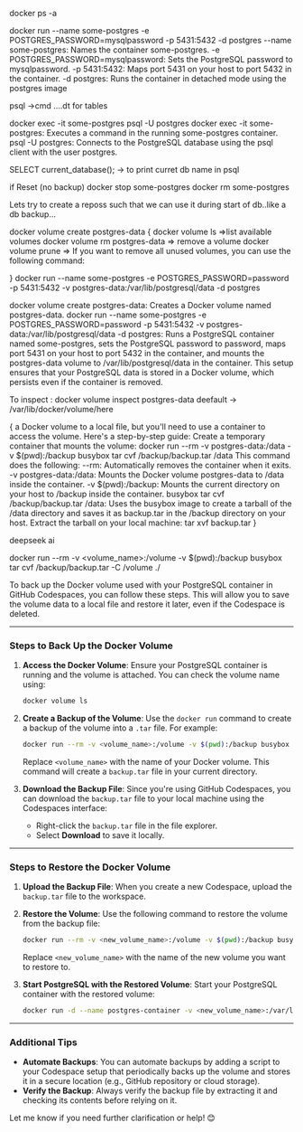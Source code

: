 
docker ps -a

docker run --name some-postgres -e POSTGRES_PASSWORD=mysqlpassword -p 5431:5432 -d postgres
--name some-postgres: Names the container some-postgres.
-e POSTGRES_PASSWORD=mysqlpassword: Sets the PostgreSQL password to mysqlpassword.
-p 5431:5432: Maps port 5431 on your host to port 5432 in the container.
-d postgres: Runs the container in detached mode using the postgres image

psql ->cmd  ....dt for tables

docker exec -it some-postgres psql -U postgres
docker exec -it some-postgres: Executes a command in the running some-postgres container.
psql -U postgres: Connects to the PostgreSQL database using the psql client with the user postgres.

SELECT current_database(); -> to print curret db name in psql

if Reset (no backup)
  docker stop some-postgres
  docker rm some-postgres

Lets try to create a reposs such that we can use it during start of db..like a db backup...


docker volume create postgres-data
{
docker volume ls                =>list available volumes
docker volume rm postgres-data  => remove a volume
docker volume prune             => If you want to remove all unused volumes, you can use the following command:

}
docker run --name some-postgres -e POSTGRES_PASSWORD=password -p 5431:5432 -v postgres-data:/var/lib/postgresql/data -d postgres

docker volume create postgres-data: Creates a Docker volume named postgres-data.
docker run --name some-postgres -e POSTGRES_PASSWORD=password -p 5431:5432 -v postgres-data:/var/lib/postgresql/data -d postgres: Runs a PostgreSQL container named some-postgres, sets the PostgreSQL password to password, maps port 5431 on your host to port 5432 in the container, and mounts the postgres-data volume to /var/lib/postgresql/data in the container.
This setup ensures that your PostgreSQL data is stored in a Docker volume, which persists even if the container is removed.

To inspect : docker volume inspect postgres-data
deefault -> /var/lib/docker/volume/here



{
a Docker volume to a local file, but you'll need to use a container to access the volume. Here's a step-by-step guide:
Create a temporary container that mounts the volume:
docker run --rm -v postgres-data:/data -v $(pwd):/backup busybox tar cvf /backup/backup.tar /data
This command does the following:
--rm: Automatically removes the container when it exits.
-v postgres-data:/data: Mounts the Docker volume postgres-data to /data inside the container.
-v $(pwd):/backup: Mounts the current directory on your host to /backup inside the container.
busybox tar cvf /backup/backup.tar /data: Uses the busybox image to create a tarball of the /data directory and saves it as backup.tar in the /backup directory on your host.
Extract the tarball on your local machine:
tar xvf backup.tar
}





deepseek ai


docker run --rm -v <volume_name>:/volume -v $(pwd):/backup busybox tar cvf /backup/backup.tar -C /volume ./



To back up the Docker volume used with your PostgreSQL container in GitHub Codespaces, you can follow these steps. This will allow you to save the volume data to a local file and restore it later, even if the Codespace is deleted.

---

### **Steps to Back Up the Docker Volume**

1. **Access the Docker Volume**:
   Ensure your PostgreSQL container is running and the volume is attached. You can check the volume name using:
   ```bash
   docker volume ls
   ```

2. **Create a Backup of the Volume**:
   Use the `docker run` command to create a backup of the volume into a `.tar` file. For example:
   ```bash
   docker run --rm -v <volume_name>:/volume -v $(pwd):/backup busybox tar cvf /backup/backup.tar -C /volume ./
   ```
   Replace `<volume_name>` with the name of your Docker volume. This command will create a `backup.tar` file in your current directory.

3. **Download the Backup File**:
   Since you're using GitHub Codespaces, you can download the `backup.tar` file to your local machine using the Codespaces interface:
   - Right-click the `backup.tar` file in the file explorer.
   - Select **Download** to save it locally.

---

### **Steps to Restore the Docker Volume**

1. **Upload the Backup File**:
   When you create a new Codespace, upload the `backup.tar` file to the workspace.

2. **Restore the Volume**:
   Use the following command to restore the volume from the backup file:
   ```bash
   docker run --rm -v <new_volume_name>:/volume -v $(pwd):/backup busybox tar xvf /backup/backup.tar -C /volume
   ```
   Replace `<new_volume_name>` with the name of the new volume you want to restore to.

3. **Start PostgreSQL with the Restored Volume**:
   Start your PostgreSQL container with the restored volume:
   ```bash
   docker run -d --name postgres-container -v <new_volume_name>:/var/lib/postgresql/data -e POSTGRES_PASSWORD=yourpassword postgres
   ```

---

### **Additional Tips**
- **Automate Backups**: You can automate backups by adding a script to your Codespace setup that periodically backs up the volume and stores it in a secure location (e.g., GitHub repository or cloud storage).
- **Verify the Backup**: Always verify the backup file by extracting it and checking its contents before relying on it.

Let me know if you need further clarification or help! 😊
